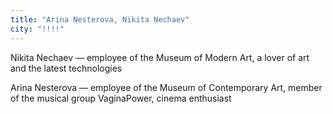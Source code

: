 ```yaml
---
title: "Arina Nesterova, Nikita Nechaev"
city: "!!!!"
---
```


Nikita Nechaev — employee of the Museum of Modern Art, a lover of art and the latest technologies

Arina Nesterova — employee of the Museum of Contemporary Art, member of the musical group VaginaPower, cinema enthusiast
